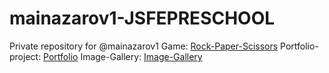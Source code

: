 # mainazarov1-JSFEPRESCHOOL
Private repository for @mainazarov1
Game: [Rock-Paper-Scissors](https://mainazarov1.github.io/game-rock-paper-scissors/rock-paper-scissors/)
Portfolio-project: [Portfolio](https://mainazarov1.github.io/game-rock-paper-scissors/portfolio/)
Image-Gallery: [Image-Gallery](https://mainazarov1.github.io/game-rock-paper-scissors/image-galery/)